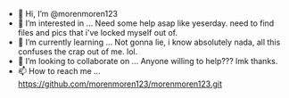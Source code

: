 - 👋 Hi, I’m @morenmoren123
- 👀 I’m interested in ... Need some help asap like yeserday. need to find files and pics that i've locked myself out of. 
- 🌱 I’m currently learning ... Not gonna lie, i know absolutely nada, all this confuses the crap out of me. lol. 
- 💞️ I’m looking to collaborate on ... Anyone willing to help??? lmk thanks. 
- 📫 How to reach me ... https://github.com/morenmoren123/morenmoren123.git

<!---
morenmoren123/morenmoren123 is a ✨ special ✨ repository because its `README.md` (this file) appears on your GitHub profile.
You can click the Preview link to take a look at your changes.
--->
